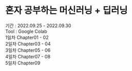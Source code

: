 # 혼자 공부하는 머신러닝 + 딥러닝   
기간 : 2022.09.25 - 2022.09.30   
Tool : Google Colab   
1일차 Chapter01 - 02   
2일차 Chapter03 - 04   
3일차 Chapter05 - 06   
4일차 Chapter07 - 08   
5일차 Chapter09   
